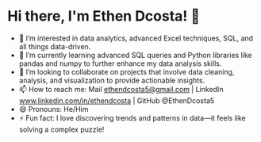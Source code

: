 # Hi there, I'm Ethen Dcosta! 👋

- 👀 I’m interested in data analytics, advanced Excel techniques, SQL, and all things data-driven.
- 🌱 I’m currently learning advanced SQL queries and Python libraries like pandas and numpy to further enhance my data analysis skills.
- 💞️ I’m looking to collaborate on projects that involve data cleaning, analysis, and visualization to provide actionable insights.
- 📫 How to reach me: Mail ethendcosta5@gmail.com | LinkedIn www.linkedin.com/in/ethendcosta | GitHub @EthenDcosta5
- 😄 Pronouns: He/Him
- ⚡ Fun fact: I love discovering trends and patterns in data—it feels like solving a complex puzzle!


<!---
EthenDcosta5/EthenDcosta5 is a ✨ special ✨ repository because its `README.md` (this file) appears on your GitHub profile.
You can click the Preview link to take a look at your changes.
--->
